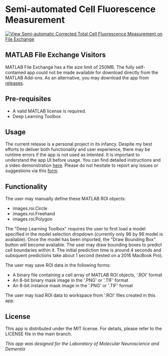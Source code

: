 # Semi-automated Cell Fluorescence Measurement
[![View Semi-automatic Corrected Total Cell Fluorescence Measurement on File Exchange](https://www.mathworks.com/matlabcentral/images/matlab-file-exchange.svg)](https://au.mathworks.com/matlabcentral/fileexchange/98134-semi-automatic-corrected-total-cell-fluorescence-measurement)

## MATLAB File Exchange Visitors
MATLAB File Exchange has a file size limit of 250MB. The fully self-contained app could not be made available for download directly from the MATLAB Add-ons. As an alternative, you may download the app from [releases](https://github.com/where-is-brett/cell-fluorescence-ml/releases/tag/).

## Pre-requisites
* A valid MATLAB license is required.
* Deep Learning Toolbox

## Usage
The current release is a personal project in its infancy. Despite my best efforts to deliver both functionality and user experience, there may be runtime errors if the app is not used as intented. It is important to understand the app UI before usage. You can find detailed instructions and a video demonstration [here](https://brettyang.info/neuroscience/computation/2021/08/21/CTCF-ML/). Please do not hesitate to report any issues or suggestions via this [form](https://brettyang.info/contact).

## Functionality
The user may manually define these MATLAB ROI objects:
* images.roi.Circle
* images.roi.Freehand
* images.roi.Polygon

The "Deep Learning Toolbox" requires the user to first load a model specified in the model selection dropdown (currently only 96 by 96 model is available). Once the model has been imported, the "Draw Bounding Box" button will become available. The user may draw bounding boxes to predict cell boundaries within it. The initial prediction time is around 4 seconds and subsquent predictions take about 1 second (tested on a 2016 MacBook Pro). 

The user may save ROI data in the following forms:
* A binary file containing a cell array of MATLAB ROI objects, '.ROI' format
* An 8-bit binary mask image in the '.PNG' or '.TIF' format
* An 8-bit instance mask image in the '.PNG' or '.TIF' format

The user may load ROI data to workspace from '.ROI' files created in this app.

## License
This app is distributed under the MIT license. For details, please refer to the LICENSE file in the main branch.


*This app was designed for the Laboratory of Molecular Neuroscience and Dementia*
